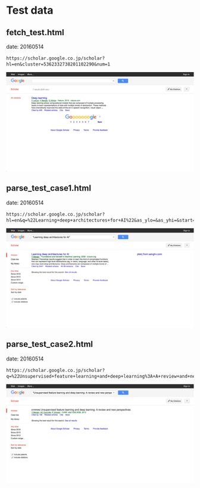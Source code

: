 # Test data

## fetch_test.html 

date: 20160514

```
https://scholar.google.co.jp/scholar?hl=en&cluster=5362332738201102290&num=1
```

![fetch_test.png](./screenshot/fetch_test.png)

## parse_test_case1.html 

date: 20160514

```
https://scholar.google.co.jp/scholar?hl=en&q=%22Learning+deep+architectures+for+AI%22&as_ylo=&as_yhi=&start=&num=
```

![parse_test_case1.png](./screenshot/parse_test_case1.png)

## parse_test_case2.html 

date: 20160514

```
https://scholar.google.co.jp/scholar?q=%22Unsupervised+feature+learning+and+deep+learning%3A+A+review+and+new+perspectives%22&btnG=&hl=en
```

![parse_test_case2.png](./screenshot/parse_test_case2.png)
